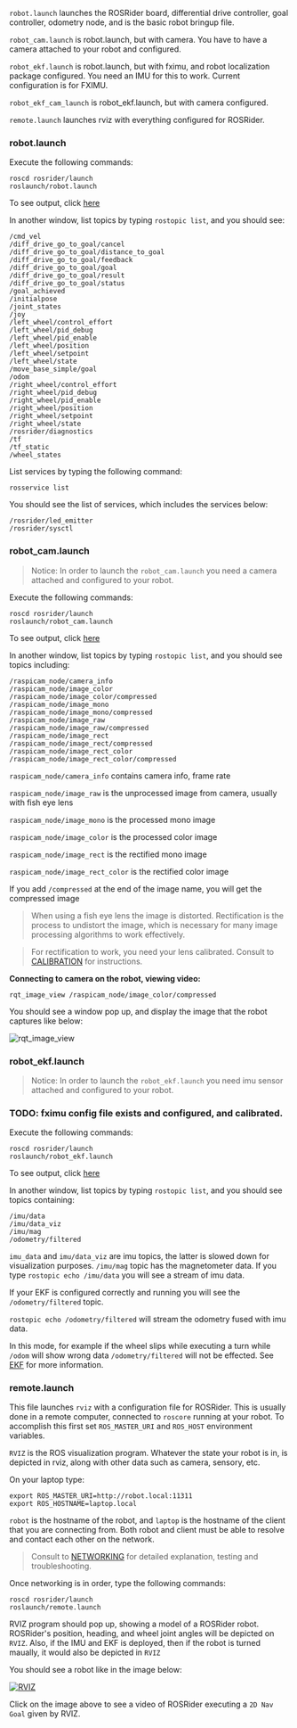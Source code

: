 `robot.launch` launches the ROSRider board, differential drive controller, goal controller, odometry node, and is the basic robot bringup file.

`robot_cam.launch` is robot.launch, but with camera. You have to have a camera attached to your robot and configured.

`robot_ekf.launch` is robot.launch, but with fximu, and robot localization package configured. You need an IMU for this to work. Current configuration is for FXIMU.

`robot_ekf_cam_launch` is robot_ekf.launch, but with camera configured.

`remote.launch` launches rviz with everything configured for ROSRider.

### robot.launch

Execute the following commands:

    roscd rosrider/launch
    roslaunch/robot.launch

To see output, click [here](robot_launch.txt)

In another window, list topics by typing `rostopic list`, and you should see:

```console
/cmd_vel
/diff_drive_go_to_goal/cancel
/diff_drive_go_to_goal/distance_to_goal
/diff_drive_go_to_goal/feedback
/diff_drive_go_to_goal/goal
/diff_drive_go_to_goal/result
/diff_drive_go_to_goal/status
/goal_achieved
/initialpose
/joint_states
/joy
/left_wheel/control_effort
/left_wheel/pid_debug
/left_wheel/pid_enable
/left_wheel/position
/left_wheel/setpoint
/left_wheel/state
/move_base_simple/goal
/odom
/right_wheel/control_effort
/right_wheel/pid_debug
/right_wheel/pid_enable
/right_wheel/position
/right_wheel/setpoint
/right_wheel/state
/rosrider/diagnostics
/tf
/tf_static
/wheel_states
```

List services by typing the following command:

    rosservice list

You should see the list of services, which includes the services below:

```console
/rosrider/led_emitter
/rosrider/sysctl
```

### robot_cam.launch

>Notice: In order to launch the `robot_cam.launch` you need a camera attached and configured to your robot.

Execute the following commands:

    roscd rosrider/launch
    roslaunch/robot_cam.launch

To see output, click [here](robot_cam_launch.txt)

In another window, list topics by typing `rostopic list`, and you should see topics including:

```console
/raspicam_node/camera_info
/raspicam_node/image_color
/raspicam_node/image_color/compressed
/raspicam_node/image_mono
/raspicam_node/image_mono/compressed
/raspicam_node/image_raw
/raspicam_node/image_raw/compressed
/raspicam_node/image_rect
/raspicam_node/image_rect/compressed
/raspicam_node/image_rect_color
/raspicam_node/image_rect_color/compressed
```

`raspicam_node/camera_info` contains camera info, frame rate

`raspicam_node/image_raw` is the unprocessed image from camera, usually with fish eye lens

`raspicam_node/image_mono` is the processed mono image

`raspicam_node/image_color` is the processed color image

`raspicam_node/image_rect` is the rectified mono image

`raspicam_node/image_rect_color` is the rectified color image

If you add `/compressed` at the end of the image name, you will get the compressed image

>When using a fish eye lens the image is distorted. Rectification is the process to undistort the image, which is necessary for many image processing algorithms to work effectively.

>For rectification to work, you need your lens calibrated. Consult to [CALIBRATION](CALIBRATION.md) for instructions.


**Connecting to camera on the robot, viewing video:**

```console
rqt_image_view /raspicam_node/image_color/compressed
```

You should see a window pop up, and display the image that the robot captures like below:

![rqt_image_view](https://raw.githubusercontent.com/ROSRider/rosrider_doc/main/img/rqt_image_view.png)


### robot_ekf.launch

>Notice: In order to launch the `robot_ekf.launch` you need imu sensor attached and configured to your robot.

### TODO: fximu config file exists and configured, and calibrated.

Execute the following commands:

    roscd rosrider/launch
    roslaunch/robot_ekf.launch

To see output, click [here](robot_ekf_launch.txt)

In another window, list topics by typing `rostopic list`, and you should see topics containing:

```console
/imu/data
/imu/data_viz
/imu/mag
/odometry/filtered
```


`imu_data` and `imu/data_viz` are imu topics, the latter is slowed down for visualization purposes. `/imu/mag` topic has the magnetometer data. If you type `rostopic echo /imu/data` you will see a stream of imu data.

If your EKF is configured correctly and running you will see the `/odometry/filtered` topic. 

`rostopic echo /odometry/filtered` will stream the odometry fused with imu data.

In this mode, for example if the wheel slips while executing a turn while `/odom` will show wrong data `/odometry/filtered` will not be effected. See [EKF](EKF.md) for more information.

### remote.launch

This file launches `rviz` with a configuration file for ROSRider. This is usually done in a remote computer, connected to `roscore` running at your robot. To accomplish this first set `ROS_MASTER_URI` and `ROS_HOST` environment variables.

`RVIZ` is the ROS visualization program. Whatever the state your robot is in, is depicted in rviz, along with other data such as camera, sensory, etc.

On your laptop type:

```
export ROS_MASTER_URI=http://robot.local:11311
export ROS_HOSTNAME=laptop.local
```

`robot` is the hostname of the robot, and `laptop` is the hostname of the client that you are connecting from. Both robot and client must be able to resolve and contact each other on the network.

>Consult to [NETWORKING](NETWORK.md) for detailed explanation, testing and troubleshooting.

Once networking is in order, type the following commands:

```
roscd rosrider/launch
roslaunch/remote.launch
```

RVIZ program should pop up, showing a model of a ROSRider robot. ROSRider's position, heading, and wheel joint angles will be depicted on `RVIZ`. Also, if the IMU and EKF is deployed, then if the robot is turned maually, it would also be depicted in `RVIZ`

You should see a robot like in the image below:

[![RVIZ](https://raw.githubusercontent.com/ROSRider/rosrider_doc/main/img/rviz_remote.png)](https://www.youtube.com/watch?v=1SKq0etHaYM "RVIZ Demo")

Click on the image above to see a video of ROSRider executing a `2D Nav Goal` given by RVIZ.

